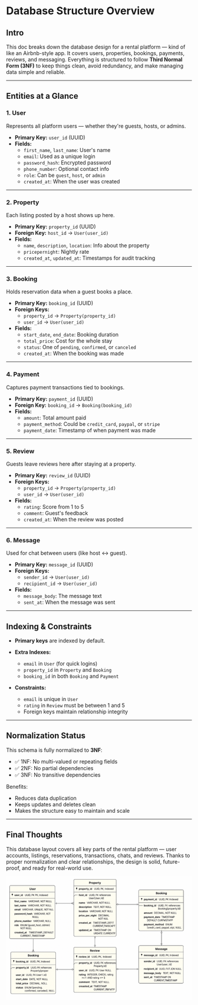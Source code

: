 # Database Structure Overview

## Intro

This doc breaks down the database design for a rental platform — kind of like an Airbnb-style app. It covers users, properties, bookings, payments, reviews, and messaging. Everything is structured to follow **Third Normal Form (3NF)** to keep things clean, avoid redundancy, and make managing data simple and reliable.

---

## Entities at a Glance

### 1. **User**

Represents all platform users — whether they're guests, hosts, or admins.

- **Primary Key:** `user_id` (UUID)
- **Fields:**
  - `first_name`, `last_name`: User's name
  - `email`: Used as a unique login
  - `password_hash`: Encrypted password
  - `phone_number`: Optional contact info
  - `role`: Can be `guest`, `host`, or `admin`
  - `created_at`: When the user was created

---

### 2. **Property**

Each listing posted by a host shows up here.

- **Primary Key:** `property_id` (UUID)
- **Foreign Key:** `host_id` → `User(user_id)`
- **Fields:**
  - `name`, `description`, `location`: Info about the property
  - `pricepernight`: Nightly rate
  - `created_at`, `updated_at`: Timestamps for audit tracking

---

### 3. **Booking**

Holds reservation data when a guest books a place.

- **Primary Key:** `booking_id` (UUID)
- **Foreign Keys:**
  - `property_id` → `Property(property_id)`
  - `user_id` → `User(user_id)`
- **Fields:**
  - `start_date`, `end_date`: Booking duration
  - `total_price`: Cost for the whole stay
  - `status`: One of `pending`, `confirmed`, or `canceled`
  - `created_at`: When the booking was made

---

### 4. **Payment**

Captures payment transactions tied to bookings.

- **Primary Key:** `payment_id` (UUID)
- **Foreign Key:** `booking_id` → `Booking(booking_id)`
- **Fields:**
  - `amount`: Total amount paid
  - `payment_method`: Could be `credit_card`, `paypal`, or `stripe`
  - `payment_date`: Timestamp of when payment was made

---

### 5. **Review**

Guests leave reviews here after staying at a property.

- **Primary Key:** `review_id` (UUID)
- **Foreign Keys:**
  - `property_id` → `Property(property_id)`
  - `user_id` → `User(user_id)`
- **Fields:**
  - `rating`: Score from 1 to 5
  - `comment`: Guest's feedback
  - `created_at`: When the review was posted

---

### 6. **Message**

Used for chat between users (like host ↔ guest).

- **Primary Key:** `message_id` (UUID)
- **Foreign Keys:**
  - `sender_id` → `User(user_id)`
  - `recipient_id` → `User(user_id)`
- **Fields:**
  - `message_body`: The message text
  - `sent_at`: When the message was sent

---

## Indexing & Constraints

- **Primary keys** are indexed by default.
- **Extra Indexes:**

  - `email` in `User` (for quick logins)
  - `property_id` in `Property` and `Booking`
  - `booking_id` in both `Booking` and `Payment`

- **Constraints:**
  - `email` is unique in `User`
  - `rating` in `Review` must be between 1 and 5
  - Foreign keys maintain relationship integrity

---

## Normalization Status

This schema is fully normalized to **3NF**:

- ✅ 1NF: No multi-valued or repeating fields
- ✅ 2NF: No partial dependencies
- ✅ 3NF: No transitive dependencies

Benefits:

- Reduces data duplication
- Keeps updates and deletes clean
- Makes the structure easy to maintain and scale

---

## Final Thoughts

This database layout covers all key parts of the rental platform — user accounts, listings, reservations, transactions, chats, and reviews. Thanks to proper normalization and clear relationships, the design is solid, future-proof, and ready for real-world use.

![Entity Relationship Diagram](./Airbnb-ERD.png)

